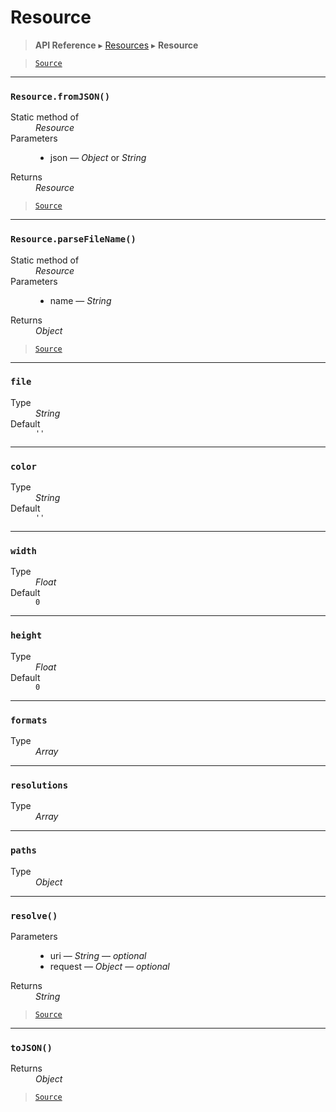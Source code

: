 # Resource

> **API Reference** ▸ [Resources](/api/resources.md) ▸ **Resource**

<!-- toc -->

> [`Source`](https:/github.com/Neft-io/neft/blob/3dc9f5366bf00b190122a2aec6eec7c6b4593c4f/src/resources/resource.litcoffee)


* * * 

### `Resource.fromJSON()`

<dl><dt>Static method of</dt><dd><i>Resource</i></dd><dt>Parameters</dt><dd><ul><li>json — <i>Object</i> or <i>String</i></li></ul></dd><dt>Returns</dt><dd><i>Resource</i></dd></dl>


> [`Source`](https:/github.com/Neft-io/neft/blob/3dc9f5366bf00b190122a2aec6eec7c6b4593c4f/src/resources/resource.litcoffee#resource-resourcefromjsonstringobject-json)


* * * 

### `Resource.parseFileName()`

<dl><dt>Static method of</dt><dd><i>Resource</i></dd><dt>Parameters</dt><dd><ul><li>name — <i>String</i></li></ul></dd><dt>Returns</dt><dd><i>Object</i></dd></dl>


> [`Source`](https:/github.com/Neft-io/neft/blob/3dc9f5366bf00b190122a2aec6eec7c6b4593c4f/src/resources/resource.litcoffee#object-resourceparsefilenamestring-name)


* * * 

### `file`

<dl><dt>Type</dt><dd><i>String</i></dd><dt>Default</dt><dd><code>&#39;&#39;</code></dd></dl>


* * * 

### `color`

<dl><dt>Type</dt><dd><i>String</i></dd><dt>Default</dt><dd><code>&#39;&#39;</code></dd></dl>


* * * 

### `width`

<dl><dt>Type</dt><dd><i>Float</i></dd><dt>Default</dt><dd><code>0</code></dd></dl>


* * * 

### `height`

<dl><dt>Type</dt><dd><i>Float</i></dd><dt>Default</dt><dd><code>0</code></dd></dl>


* * * 

### `formats`

<dl><dt>Type</dt><dd><i>Array</i></dd></dl>


* * * 

### `resolutions`

<dl><dt>Type</dt><dd><i>Array</i></dd></dl>


* * * 

### `paths`

<dl><dt>Type</dt><dd><i>Object</i></dd></dl>


* * * 

### `resolve()`

<dl><dt>Parameters</dt><dd><ul><li>uri — <i>String</i> — <i>optional</i></li><li>request — <i>Object</i> — <i>optional</i></li></ul></dd><dt>Returns</dt><dd><i>String</i></dd></dl>


> [`Source`](https:/github.com/Neft-io/neft/blob/3dc9f5366bf00b190122a2aec6eec7c6b4593c4f/src/resources/resource.litcoffee#string-resourceresolvestring-uri-object-request)


* * * 

### `toJSON()`

<dl><dt>Returns</dt><dd><i>Object</i></dd></dl>


> [`Source`](https:/github.com/Neft-io/neft/blob/3dc9f5366bf00b190122a2aec6eec7c6b4593c4f/src/resources/resource.litcoffee#object-resourcetojson)

